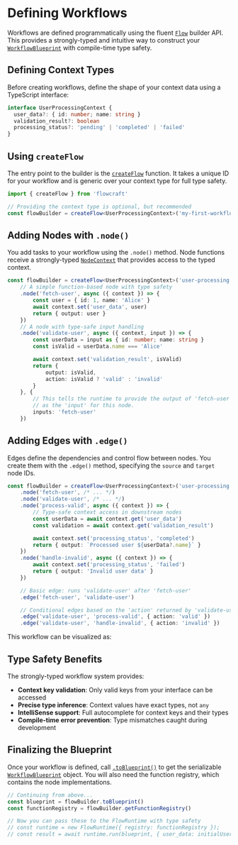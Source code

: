 # Defining Workflows

Workflows are defined programmatically using the fluent [`Flow`](/api/flow#flow-class) builder API. This provides a strongly-typed and intuitive way to construct your [`WorkflowBlueprint`](/api/flow#workflowblueprint-interface) with compile-time type safety.

## Defining Context Types

Before creating workflows, define the shape of your context data using a TypeScript interface:

```typescript
interface UserProcessingContext {
  user_data?: { id: number; name: string }
  validation_result?: boolean
  processing_status?: 'pending' | 'completed' | 'failed'
}
```

## Using `createFlow`

The entry point to the builder is the [`createFlow`](/api/flow#createflow-id) function. It takes a unique ID for your workflow and is generic over your context type for full type safety.

```typescript
import { createFlow } from 'flowcraft'

// Providing the context type is optional, but recommended
const flowBuilder = createFlow<UserProcessingContext>('my-first-workflow')
```

## Adding Nodes with `.node()`

You add tasks to your workflow using the `.node()` method. Node functions receive a strongly-typed [`NodeContext`](/api/nodes-and-edges#nodecontext-interface) that provides access to the typed context.

```typescript
const flowBuilder = createFlow<UserProcessingContext>('user-processing')
	// A simple function-based node with type safety
	.node('fetch-user', async ({ context }) => {
		const user = { id: 1, name: 'Alice' }
		await context.set('user_data', user)
		return { output: user }
	})
	// A node with type-safe input handling
	.node('validate-user', async ({ context, input }) => {
		const userData = input as { id: number; name: string }
		const isValid = userData.name === 'Alice'

		await context.set('validation_result', isValid)
		return {
			output: isValid,
			action: isValid ? 'valid' : 'invalid'
		}
	}, {
		// This tells the runtime to provide the output of 'fetch-user'
		// as the 'input' for this node.
		inputs: 'fetch-user'
	})
```

## Adding Edges with `.edge()`

Edges define the dependencies and control flow between nodes. You create them with the `.edge()` method, specifying the `source` and `target` node IDs.

```typescript
const flowBuilder = createFlow<UserProcessingContext>('user-processing')
	.node('fetch-user', /* ... */)
	.node('validate-user', /* ... */)
	.node('process-valid', async ({ context }) => {
		// Type-safe context access in downstream nodes
		const userData = await context.get('user_data')
		const validation = await context.get('validation_result')

		await context.set('processing_status', 'completed')
		return { output: `Processed user ${userData?.name}` }
	})
	.node('handle-invalid', async ({ context }) => {
		await context.set('processing_status', 'failed')
		return { output: 'Invalid user data' }
	})

	// Basic edge: runs 'validate-user' after 'fetch-user'
	.edge('fetch-user', 'validate-user')

	// Conditional edges based on the 'action' returned by 'validate-user'
	.edge('validate-user', 'process-valid', { action: 'valid' })
	.edge('validate-user', 'handle-invalid', { action: 'invalid' })
```

This workflow can be visualized as:

<script setup>
import { ref } from 'vue'

const nodes = ref([
	{ id: 'fetch-user', type: 'input', label: 'fetch-user', position: { x: 250, y: 20 } },
	{ id: 'validate-user', label: 'validate-user', position: { x: 250, y: 100 } },
	{ id: 'process-valid', type: 'output', label: 'process-valid', position: { x: 100, y: 200 } },
	{ id: 'handle-invalid', type: 'output', label: 'handle-invalid', position: { x: 400, y: 200 } },
])

const edges = ref([
	{ id: 'e1', source: 'fetch-user', target: 'validate-user', animated: true },
	{ id: 'e2', source: 'validate-user', target: 'process-valid', label: 'valid', animated: true },
	{ id: 'e3', source: 'validate-user', target: 'handle-invalid', label: 'invalid', animated: true },
])
</script>

<Flow :nodes="nodes" :edges="edges" />

## Type Safety Benefits

The strongly-typed workflow system provides:

- **Context key validation**: Only valid keys from your interface can be accessed
- **Precise type inference**: Context values have exact types, not `any`
- **IntelliSense support**: Full autocomplete for context keys and their types
- **Compile-time error prevention**: Type mismatches caught during development

## Finalizing the Blueprint

Once your workflow is defined, call [`.toBlueprint()`](/api/flow#toblueprint) to get the serializable [`WorkflowBlueprint`](/api/flow#workflowblueprint-interface) object. You will also need the function registry, which contains the node implementations.

```typescript
// Continuing from above...
const blueprint = flowBuilder.toBlueprint()
const functionRegistry = flowBuilder.getFunctionRegistry()

// Now you can pass these to the FlowRuntime with type safety
// const runtime = new FlowRuntime({ registry: functionRegistry });
// const result = await runtime.run(blueprint, { user_data: initialUser });
```
